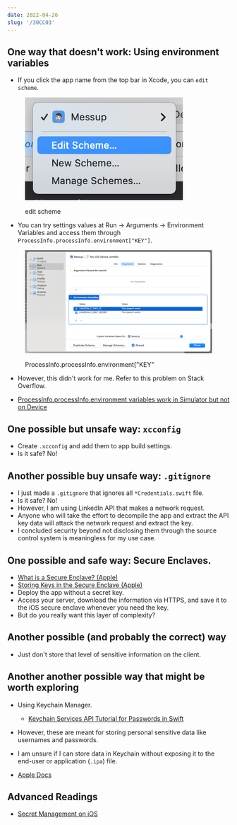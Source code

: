```yaml
---
date: 2022-04-26
slug: '/30CC03'
---
```


## One way that doesn't work: Using environment variables

- If you click the app name from the top bar in Xcode, you can `edit scheme`.


<figure>

![edit scheme](../assets/78CCD8.png)


<figcaption>edit scheme</figcaption>
</figure>

- You can try settings values at Run → Arguments → Environment Variables and access them through `ProcessInfo.processInfo.environment["KEY"]`.


<figure>

![ProcessInfo.processInfo.environment["KEY"]](../assets/9F79FB.png)


<figcaption>ProcessInfo.processInfo.environment["KEY"</figcaption>
</figure>

- However, this didn't work for me. Refer to this problem on Stack Overflow.

- [ProcessInfo.processInfo.environment variables work in Simulator but not on Device](https://stackoverflow.com/questions/53754682)

## One possible but unsafe way: `xcconfig`

- Create `.xcconfig` and add them to app build settings.
- Is it safe? No!

## Another possible buy unsafe way: `.gitignore`

- I just made a `.gitignore` that ignores all `*Credentials.swift` file.
- Is it safe? No!
- However, I am using LinkedIn API that makes a network request.
- Anyone who will take the effort to decompile the app and extract the API key data will attack the network request and extract the key.
- I concluded security beyond not disclosing them through the source control system is meaningless for my use case.

## One possible and safe way: Secure Enclaves.

- [What is a Secure Enclave? (Apple)](https://support.apple.com/guide/security/secure-enclave-sec59b0b31ff/web)
- [Storing Keys in the Secure Enclave (Apple)](https://developer.apple.com/documentation/security/certificate_key_and_trust_services/keys/storing_keys_in_the_secure_enclave)
- Deploy the app without a secret key.
- Access your server, download the information via HTTPS, and save it to the iOS secure enclave whenever you need the key.
- But do you really want this layer of complexity?

## Another possible (and probably the correct) way

- Just don't store that level of sensitive information on the client.

## Another another possible way that might be worth exploring

- Using Keychain Manager.

  - [Keychain Services API Tutorial for Passwords in Swift](https://www.raywenderlich.com/9240-keychain-services-api-tutorial-for-passwords-in-swift)

- However, these are meant for storing personal sensitive data like usernames and passwords.
- I am unsure if I can store data in Keychain without exposing it to the end-user or application (`.ipa`) file.
- [Apple Docs](https://developer.apple.com/documentation/security/certificate_key_and_trust_services/keys/storing_keys_in_the_keychain)

## Advanced Readings

- [Secret Management on iOS](https://nshipster.com/secrets/)

<head>
  <html lang="en-US"/>
</head>
